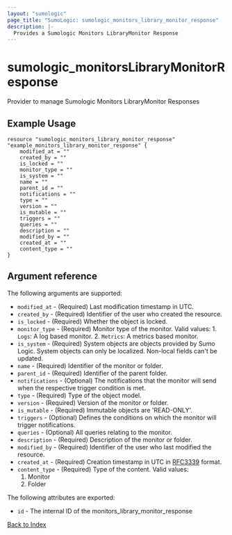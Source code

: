 ```yaml
---
layout: "sumologic"
page_title: "SumoLogic: sumologic_monitors_library_monitor_response"
description: |-
  Provides a Sumologic Monitors LibraryMonitor Response
---
```


# sumologic_monitorsLibraryMonitorResponse
Provider to manage Sumologic Monitors LibraryMonitor Responses

## Example Usage
```hcl
resource "sumologic_monitors_library_monitor_response" "example_monitors_library_monitor_response" {
    modified_at = ""
    created_by = ""
    is_locked = ""
    monitor_type = ""
    is_system = ""
    name = ""
    parent_id = ""
    notifications = ""
    type = ""
    version = ""
    is_mutable = ""
    triggers = ""
    queries = ""
    description = ""
    modified_by = ""
    created_at = ""
    content_type = ""
}
```
## Argument reference

The following arguments are supported:

- `modified_at` - (Required) Last modification timestamp in UTC.
- `created_by` - (Required) Identifier of the user who created the resource.
- `is_locked` - (Required) Whether the object is locked.
- `monitor_type` - (Required) Monitor type of the monitor. Valid values: 1. `Logs`: A log based monitor. 2. `Metrics`: A metrics based monitor.
- `is_system` - (Required) System objects are objects provided by Sumo Logic. System objects can only be localized. Non-local fields can't be updated.
- `name` - (Required) Identifier of the monitor or folder.
- `parent_id` - (Required) Identifier of the parent folder.
- `notifications` - (Optional) The notifications that the monitor will send when the respective trigger condition is met.
- `type` - (Required) Type of the object model.
- `version` - (Required) Version of the monitor or folder.
- `is_mutable` - (Required) Immutable objects are 'READ-ONLY'.
- `triggers` - (Optional) Defines the conditions on which the monitor will trigger notifications.
- `queries` - (Optional) All queries relating to the monitor.
- `description` - (Required) Description of the monitor or folder.
- `modified_by` - (Required) Identifier of the user who last modified the resource.
- `created_at` - (Required) Creation timestamp in UTC in [RFC3339](https://tools.ietf.org/html/rfc3339) format.
- `content_type` - (Required) Type of the content. Valid values:
  1) Monitor
  2) Folder

The following attributes are exported:

- `id` - The internal ID of the monitors_library_monitor_response



[Back to Index][0]

[0]: ../README.md

